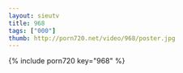 ```yaml
--- 
layout: sieutv
title: 968
tags: ["000"]
thumb: http://porn720.net/video/968/poster.jpg
---
```

{% include porn720 key="968" %} 
